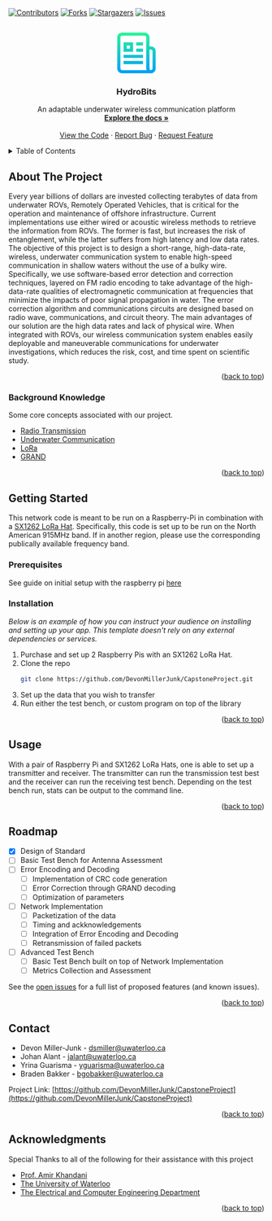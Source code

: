 <div id="top"></div>

<!-- PROJECT SHIELDS -->
<!--
*** I'm using markdown "reference style" links for readability.
*** Reference links are enclosed in brackets [ ] instead of parentheses ( ).
*** See the bottom of this document for the declaration of the reference variables
*** for contributors-url, forks-url, etc. This is an optional, concise syntax you may use.
*** https://www.markdownguide.org/basic-syntax/#reference-style-links
-->
[![Contributors][contributors-shield]][contributors-url]
[![Forks][forks-shield]][forks-url]
[![Stargazers][stars-shield]][stars-url]
[![Issues][issues-shield]][issues-url]



<!-- PROJECT LOGO -->
<br />
<div align="center">
  <a href="https://github.com/DevonMillerJunk/CapstoneProject">
    <img src="images/logo.png" alt="Logo" width="80" height="80">
  </a>

  <h3 align="center">HydroBits</h3>

  <p align="center">
    An adaptable underwater wireless communication platform
    <br />
    <a href="https://github.com/DevonMillerJunk/CapstoneProject"><strong>Explore the docs »</strong></a>
    <br />
    <br />
    <a href="https://github.com/DevonMillerJunk/CapstoneProject">View the Code</a>
    ·
    <a href="https://github.com/DevonMillerJunk/CapstoneProject/issues">Report Bug</a>
    ·
    <a href="https://github.com/DevonMillerJunk/CapstoneProject/issues">Request Feature</a>
  </p>
</div>



<!-- TABLE OF CONTENTS -->
<details>
  <summary>Table of Contents</summary>
  <ol>
    <li>
      <a href="#about-the-project">About The Project</a>
    </li>
    <li>
      <a href="#getting-started">Getting Started</a>
      <ul>
        <li><a href="#prerequisites">Prerequisites</a></li>
        <li><a href="#installation">Installation</a></li>
      </ul>
    </li>
    <li><a href="#usage">Usage</a></li>
    <li><a href="#roadmap">Roadmap</a></li>
    <li><a href="#contact">Contact</a></li>
    <li><a href="#acknowledgments">Acknowledgments</a></li>
  </ol>
</details>



<!-- ABOUT THE PROJECT -->
## About The Project

Every year billions of dollars are invested collecting terabytes of data from underwater ROVs, Remotely Operated Vehicles, that is critical for the operation and maintenance of offshore infrastructure. Current implementations use either wired or acoustic wireless methods to retrieve the information from ROVs. The former is fast, but increases the risk of entanglement, while the latter suffers from high latency and low data rates. The objective of this project is to design a short-range, high-data-rate, wireless, underwater communication system to enable high-speed communication in shallow waters without the use of a bulky wire. Specifically, we use software-based error detection and correction techniques, layered on FM radio encoding to take advantage of the high-data-rate qualities of electromagnetic communication at frequencies that minimize the impacts of poor signal propagation in water. The error correction algorithm and communications circuits are designed based on radio wave, communications, and circuit theory. The main advantages of our solution are the high data rates and lack of physical wire. When integrated with ROVs, our wireless communication system enables easily deployable and maneuverable communications for underwater investigations, which reduces the risk, cost, and time spent on scientific study.

<p align="right">(<a href="#top">back to top</a>)</p>



### Background Knowledge

Some core concepts associated with our project.

* [Radio Transmission](https://www.sciencedirect.com/topics/computer-science/radio-transmission#:~:text=In%20radio%20transmission%2C%20electromagnetic%20power,into%20a%20receiver%20for%20detection.)
* [Underwater Communication](https://www.hindawi.com/journals/wcmc/2019/6470359/)
* [LoRa](https://www.semtech.com/lora/what-is-lora)
* [GRAND](https://www.granddecoder.mit.edu/)

<p align="right">(<a href="#top">back to top</a>)</p>



<!-- GETTING STARTED -->
## Getting Started

This network code is meant to be run on a Raspberry-Pi in combination with a [SX1262 LoRa Hat](https://www.waveshare.com/wiki/SX1262_915M_LoRa_HAT#Hardware_Connection.2C_Install_Function.2C_Enable_Raspberry_Pi_Serial_Port.2C_Download_Demo_Program). Specifically,
this code is set up to be run on the North American 915MHz band. If in another region, please use the corresponding publically available frequency band.

### Prerequisites

See guide on initial setup with the raspberry pi [here](https://www.waveshare.com/wiki/SX1262_915M_LoRa_HAT#Using_with_Raspberry_Pi)

### Installation

_Below is an example of how you can instruct your audience on installing and setting up your app. This template doesn't rely on any external dependencies or services._

1. Purchase and set up 2 Raspberry Pis with an SX1262 LoRa Hat.
2. Clone the repo
   ```sh
   git clone https://github.com/DevonMillerJunk/CapstoneProject.git
   ```
3. Set up the data that you wish to transfer
4. Run either the test bench, or custom program on top of the library

<p align="right">(<a href="#top">back to top</a>)</p>



<!-- USAGE EXAMPLES -->
## Usage

With a pair of Raspberry Pi and SX1262 LoRa Hats, one is able to set up a transmitter and receiver. The transmitter can run the transmission test best and the receiver can run the receiving test bench. Depending on the test bench run, stats can be output to the command line.

<p align="right">(<a href="#top">back to top</a>)</p>



<!-- ROADMAP -->
## Roadmap

- [x] Design of Standard
- [ ] Basic Test Bench for Antenna Assessment
- [ ] Error Encoding and Decoding
    - [ ] Implementation of CRC code generation
    - [ ] Error Correction through GRAND decoding
    - [ ] Optimization of parameters
- [ ] Network Implementation
    - [ ] Packetization of the data
    - [ ] Timing and ackknowledgements
    - [ ] Integration of Error Encoding and Decoding
    - [ ] Retransmission of failed packets
- [ ] Advanced Test Bench
    - [ ] Basic Test Bench built on top of Network Implementation
    - [ ] Metrics Collection and Assessment

See the [open issues](https://github.com/DevonMillerJunk/CapstoneProject/issues) for a full list of proposed features (and known issues).

<p align="right">(<a href="#top">back to top</a>)</p>


<!-- CONTACT -->
## Contact

* Devon Miller-Junk - [dsmiller@uwaterloo.ca](mailto:dsmiller@uwaterloo.ca)
* Johan Alant - [jalant@uwaterloo.ca](mailto:jalant@uwaterloo.ca)
* Yrina Guarisma - [yguarisma@uwaterloo.ca](mailto:yguarisma@uwaterloo.ca)
* Braden Bakker - [bgobakker@uwaterloo.ca](mailto:bgobakker@uwaterloo.ca)

Project Link: [https://github.com/DevonMillerJunk/CapstoneProject](https://github.com/DevonMillerJunk/CapstoneProject)

<p align="right">(<a href="#top">back to top</a>)</p>



<!-- ACKNOWLEDGMENTS -->
## Acknowledgments

Special Thanks to all of the following for their assistance with this project

* [Prof. Amir Khandani](mailto:khandani@uwaterloo.ca)
* [The University of Waterloo](https://uwaterloo.ca/)
* [The Electrical and Computer Engineering Department](https://uwaterloo.ca/electrical-computer-engineering/)

<p align="right">(<a href="#top">back to top</a>)</p>



<!-- MARKDOWN LINKS & IMAGES -->
<!-- https://www.markdownguide.org/basic-syntax/#reference-style-links -->
[contributors-shield]: https://img.shields.io/github/contributors/DevonMillerJunk/CapstoneProject.svg?style=for-the-badge
[contributors-url]: https://github.com/DevonMillerJunk/CapstoneProject/graphs/contributors
[forks-shield]: https://img.shields.io/github/forks/DevonMillerJunk/CapstoneProject.svg?style=for-the-badge
[forks-url]: https://github.com/DevonMillerJunk/CapstoneProject/network/members
[stars-shield]: https://img.shields.io/github/stars/DevonMillerJunk/CapstoneProject.svg?style=for-the-badge
[stars-url]: https://github.com/DevonMillerJunk/CapstoneProject/stargazers
[issues-shield]: https://img.shields.io/github/issues/DevonMillerJunk/CapstoneProject.svg?style=for-the-badge
[issues-url]: https://github.com/DevonMillerJunk/CapstoneProject/issues
[product-screenshot]: images/screenshot.png